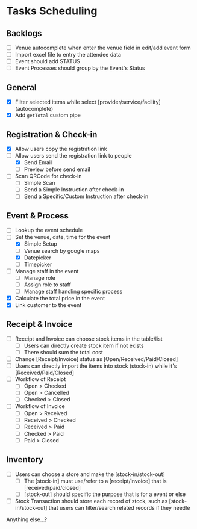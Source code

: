 # Tasks Scheduling

## Backlogs
- [ ] Venue autocomplete when enter the venue field in edit/add event form
- [ ] Import excel file to entry the attendee data
- [ ] Event should add STATUS
- [ ] Event Processes should group by the Event's Status

## General
- [x] Filter selected items while select [provider/service/facility] (autocomplete)
- [x] Add `getTotal` custom pipe

## Registration & Check-in
- [x] Allow users copy the registration link
- [ ] Allow users send the registration link to people
  - [x] Send Email
  - [ ] Preview before send email
- [ ] Scan QRCode for check-in
  - [ ] Simple Scan
  - [ ] Send a Simple Instruction after check-in
  - [ ] Send a Specific/Custom Instruction after check-in
  
## Event & Process
- [ ] Lookup the event schedule
- [ ] Set the venue, date, time for the event
  - [x] Simple Setup
  - [ ] Venue search by google maps
  - [x] Datepicker
  - [ ] Timepicker
- [ ] Manage staff in the event
  - [ ] Manage role
  - [ ] Assign role to staff
  - [ ] Manage staff handling specific process
- [x] Calculate the total price in the event
- [x] Link customer to the event

## Receipt & Invoice
- [ ] Receipt and Invoice can choose stock items in the table/list
  - [ ] Users can directly create stock item if not exists
  - [ ] There should sum the total cost
- [ ] Change [Receipt/Invoice] status as [Open/Received/Paid/Closed]
- [ ] Users can directly import the items into stock (stock-in) while it's [Received/Paid/Closed]
- [ ] Workflow of Receipt
  - [ ] Open > Checked
  - [ ] Open > Cancelled
  - [ ] Checked > Closed
- [ ] Workflow of Invoice
  - [ ] Open > Received
  - [ ] Received > Checked
  - [ ] Received > Paid
  - [ ] Checked > Paid
  - [ ] Paid > Closed

## Inventory
- [ ] Users can choose a store and make the [stock-in/stock-out]
  - [ ] The [stock-in] must use/refer to a [receipt/invoice] that is [received/paid/closed]
  - [ ] [stock-out] should specific the purpose that is for a event or else
- [ ] Stock Transaction should store each record of stock, such as [stock-in/stock-out] that users can filter/search related records if they needle

Anything else...?
